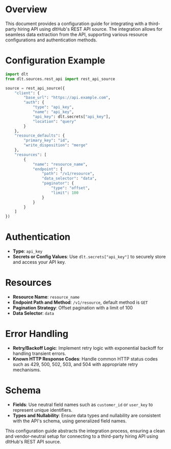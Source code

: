 # Overview

This document provides a configuration guide for integrating with a third-party hiring API using dltHub's REST API source. The integration allows for seamless data extraction from the API, supporting various resource configurations and authentication methods.

# Configuration Example

```python
import dlt
from dlt.sources.rest_api import rest_api_source

source = rest_api_source({
    "client": {
        "base_url": "https://api.example.com",
        "auth": {
            "type": "api_key",
            "name": "api_key",
            "api_key": dlt.secrets["api_key"],
            "location": "query"
        }
    },
    "resource_defaults": {
        "primary_key": "id",
        "write_disposition": "merge"
    },
    "resources": [
        {
            "name": "resource_name",
            "endpoint": {
                "path": "/v1/resource",
                "data_selector": "data",
                "paginator": {
                    "type": "offset",
                    "limit": 100
                }
            }
        }
    ]
})
```

# Authentication

- **Type**: `api_key`
- **Secrets or Config Values**: Use `dlt.secrets["api_key"]` to securely store and access your API key.

# Resources

- **Resource Name**: `resource_name`
- **Endpoint Path and Method**: `/v1/resource`, default method is `GET`
- **Pagination Strategy**: Offset pagination with a limit of 100
- **Data Selector**: `data`

# Error Handling

- **Retry/Backoff Logic**: Implement retry logic with exponential backoff for handling transient errors.
- **Known HTTP Response Codes**: Handle common HTTP status codes such as 429, 500, 502, 503, and 504 with appropriate retry mechanisms.

# Schema

- **Fields**: Use neutral field names such as `customer_id` or `user_key` to represent unique identifiers.
- **Types and Nullability**: Ensure data types and nullability are consistent with the API's schema, using generalized field names.

This configuration guide abstracts the integration process, ensuring a clean and vendor-neutral setup for connecting to a third-party hiring API using dltHub's REST API source.